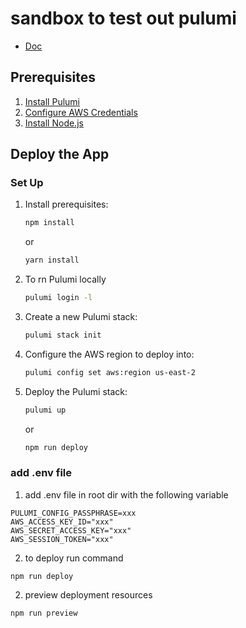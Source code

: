 # sandbox to test out pulumi
* [Doc](https://www.pulumi.com/docs/clouds/aws/get-started/begin/)

## Prerequisites

1. [Install Pulumi](https://www.pulumi.com/docs/get-started/install/)
2. [Configure AWS Credentials](https://www.pulumi.com/docs/intro/cloud-providers/aws/setup/)
3. [Install Node.js](https://www.pulumi.com/docs/intro/languages/javascript/)

## Deploy the App

### Set Up 


1. Install prerequisites:

    ```bash
    npm install
    ```

    or

    ```bash
    yarn install
    ```
2. To rn Pulumi locally 

    ```bash
    pulumi login -l 
    ```

2. Create a new Pulumi stack:

    ```bash
    pulumi stack init
    ```

3. Configure the AWS region to deploy into:

    ```bash
    pulumi config set aws:region us-east-2
    ```

4. Deploy the Pulumi stack:

    ```bash
    pulumi up
    ```

    or 

    ```bash 
    npm run deploy
    ```

### add .env file 

1. add .env file in root dir with the following variable 

```
PULUMI_CONFIG_PASSPHRASE=xxx
AWS_ACCESS_KEY_ID="xxx"
AWS_SECRET_ACCESS_KEY="xxx"
AWS_SESSION_TOKEN="xxx"
```

2. to deploy run command 

```
npm run deploy
```

2. preview deployment resources 

```
npm run preview
```


